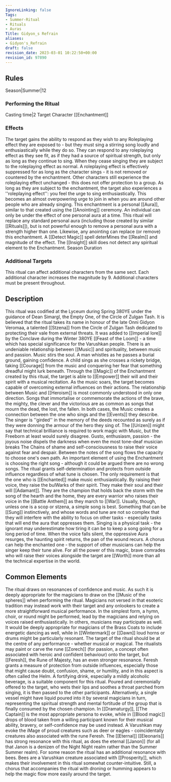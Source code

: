 ```yaml
---
IgnoreLinking: false
Tags:
- Summer-Ritual
- Rituals
- Auras
Title: Gidyon_s Refrain
aliases:
- Gidyon's_Refrain
draft: false
revision_date: 2023-03-01 10:22:50+00:00
revision_id: 97890
---
```


## Rules
Season|Summer|12
### Performing the Ritual
Casting time|2  Target Character
[[Enchantment]] 
### Effects
The target gains the ability to respond as they wish to any Roleplaying effect they are exposed to - but they must sing a stirring song loudly and enthusiastically while they do so.
They can respond to any roleplaying effect as they see fit, as if they had a source of spiritual strength, but only as long as they continue to sing. When they cease singing they are subject to the roleplaying effect as normal. A roleplaying effect is effectively suppressed for as long as the character sings - it is not removed or  countered by the enchantment. Other characters still experience the roleplaying effect unchanged - this does not offer protection to a group.
As long as they are subject to the enchantment, the target also experiences a ''roleplaying effect'': you feel the urge to sing enthusiastically. This becomes an almost overpowering urge to join in when you are around other people who are already singing.
This enchantment is a personal [[Aura]], similar to that created using the [[Anointing]] ceremony. An individual can only be under the effect of one personal aura at a time. This ritual will replace any standard personal aura (including those created by similar [[Rituals]]), but is not powerful enough to remove a personal aura with a strength higher than one. Likewise, any anointing can replace (or remove) this enchantment. A [[Detect Magic]] spell deterMines the [[Realm]] and magnitude of the effect. The [[Insight]] skill does not detect any spiritual element to the Enchantment.
Season Duration
### Additional Targets
This ritual can affect additional characters from the same sect. Each additional character increases the magnitude by 9. Additional characters must be present throughout.
## Description
This ritual was codified at the Lyceum during Spring 380YE under the guidance of Dean Simargl, the Empty One, of the Circle of Zulgan Tash. It is believed that the ritual takes its name in honour of the late Onni Gidyon Veromaa, a talented [[Stzena]] from the Circle of Zulgan Tash dedicated to protecting their vale from external threats. It was added to [[Imperial lore]] by the Conclave during the Winter 380YE [[Feast of the Loom]] - a time which has special significance for the Varushkan people.
There is an undeniable relationship between [[Music]] and spirituality, between music and passion. Music stirs the soul. A man whistles as he passes a burial ground, gaining confidence. A child sings as she crosses a rickety bridge, taking [[Courage]] from the music and conquering her fear that something dreadful might lurk beneath. Through the [[Magic]] of the Enchantment created by this ritual, the target is able to [[Empower]] their will and their spirit with a musical recitation. As the music soars, the target becomes capable of overcoming external influences on their actions.
The relationship between Music and [[Heroism]] is most commonly understood in only one direction. Songs that immortalise or commemorate the actions of the brave, the mighty, the clever and the victorious are as common as songs that mourn the dead, the lost, the fallen. In both cases, the Music creates a connection between the one who sings and the [[Events]] they describe. The singer is ''girded'' in the memory of the deeds recounted as surely as if they were donning the armour of the hero they sing of.
The [[Urizen]] might say that technical brilliance is required to work magic with Music, but the Freeborn at least would surely disagree. Gusto, enthusiasm, passion - the joyous noise dispels the darkness when even the most tone-deaf musician breaks The Chains of shame and self-consciousness to raise their voice against fear and despair. Between the notes of the song flows the capacity to choose one's own path.
An important element of using the Enchantment is choosing the right song - although it could be argued there are no wrong songs. The ritual grants self-determination and protects from outside influence regardless of what tune is chosen. The only requirement is that the one who is [[Enchanted]] make music enthusiastically. By raising their voice, they raise the bulWarks of their spirit. They make their soul and their will [[Adamant]]. They are the champion that holds back the storm with the song of the hearth and the home, they are every warrior who raises their voice in the [[Battle Anthem]] as they march to [[War]].
Usually, though, unless one is a scop or stzena, a simple song is best. Something that can be [[Sung]] instinctively, and whose words and tune are not so complex that they will interfere with the ability to focus on other tasks - especially tasks that will end the aura that oppresses them. Singing is a physical task - the ignorant may underestimate how tiring it can be to keep a song going for a long period of time. When the voice falls silent, the oppressive Aura resurges, the haunting spirit returns, the pan of the wound recurs.
A chorus can help the enchanted one - the support of other musicians can help the singer keep their tune alive. For all the power of this magic, brave comrades who will raise their voices alongside the target are [[Worth]] more than all the technical expertise in the world.
## Common Elements
The ritual draws on resonances of confidence and music. As such it is deeply appropriate for the magicians to draw on the [[Music of the spheres]] when performing the ritual. Magicians not versed in that esoteric tradition may instead work with their target and any onlookers to create a more straightforward musical performance.
In the simplest form, a hymn, choir, or round might be performed, lead by the magicians and relying on voices raised enthusiastically. In others, musicians may participate as well. It would be deeply appropriate for magicians of the Brass Coats to include energetic dancing as well, while in [[Wintermark]] or [[Dawn]] loud horns or drums might be particularly resonant.
The target of the ritual should be at the centre of any performance - whether musical or magical. The ritualists may paint or carve the rune [[Zorech]] (for passion, a concept often associated with heroic and confident behaviour) onto the target, but [[Feresh]], the Rune of Majesty, has an even stronger resonance. Feresh grants a measure of protection from outside influences, especially those that might cause doubt, confusion, shame, or humility, and in this aspect is often called the Helm.
A fortifying drink, especially a mildly alcoholic beverage, is a suitable component for this ritual. Poured and ceremonially offered to the target, who wets their lips and soothes a throat parched from singing, it is then passed to the other participants. Alternatively, a single vessel might have liquid poured into it by several magicians in turn, representing the spiritual strength and mental fortitude of the group that is finally consumed by the chosen champion.
In [[Dramaturgy]], [[The Captain]] is the most appropriate persona to evoke, while in [[Blood magic]] drops of blood taken from a willing participant known for their musical ability, bravery, or self-confidence may be used instead. A Varushkan may evoke the iMage of proud creatures such as deer or eagles - coincidentally creatures also associated with the rune Feresh.
The [[Eternal]] [[Eleonaris]] has strong resonance with this ritual, as does the eternal [[Janon]] (for all that Janon is a denizen of the Night Night realm rather than the Summer Summer realm).
For some reason the ritual has an additional resonance with bees. Bees are a Varushkan creature associated with [[Prosperity]], which makes their involvement in this ritual somewhat counter-intuitive. Still, a chorus that accompanies the ritual with droning or humming appears to help the magic flow more easily around the target.